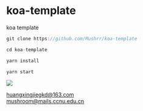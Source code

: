 # koa-template
koa template
```js
git clone https://github.com/Mushrr/koa-template

cd koa-template

yarn install

yarn start
```
![](https://github.com/Mushrr/koa-template/blob/main/assets/image/index.png)

huangxingjiegkd@163.com  
mushroom@mails.ccnu.edu.cn
